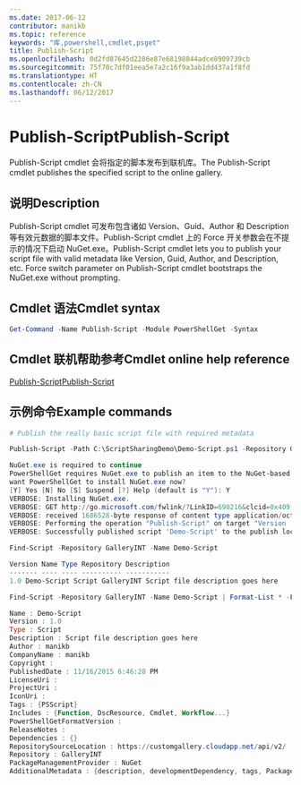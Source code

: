 ```yaml
---
ms.date: 2017-06-12
contributor: manikb
ms.topic: reference
keywords: "库,powershell,cmdlet,psget"
title: Publish-Script
ms.openlocfilehash: 0d2fd87645d2286e87e68198844adce8909739cb
ms.sourcegitcommit: 75f70c7df01eea5e7a2c16f9a3ab1dd437a1f8fd
ms.translationtype: HT
ms.contentlocale: zh-CN
ms.lasthandoff: 06/12/2017
---
```

# <a name="publish-script"></a><span data-ttu-id="a5e3d-103">Publish-Script</span><span class="sxs-lookup"><span data-stu-id="a5e3d-103">Publish-Script</span></span>

<span data-ttu-id="a5e3d-104">Publish-Script cmdlet 会将指定的脚本发布到联机库。</span><span class="sxs-lookup"><span data-stu-id="a5e3d-104">The Publish-Script cmdlet publishes the specified script to the online gallery.</span></span>

## <a name="description"></a><span data-ttu-id="a5e3d-105">说明</span><span class="sxs-lookup"><span data-stu-id="a5e3d-105">Description</span></span>

<span data-ttu-id="a5e3d-106">Publish-Script cmdlet 可发布包含诸如 Version、Guid、Author 和 Description 等有效元数据的脚本文件。Publish-Script cmdlet 上的 Force 开关参数会在不提示的情况下启动 NuGet.exe。</span><span class="sxs-lookup"><span data-stu-id="a5e3d-106">Publish-Script cmdlet lets you to publish your script file with valid metadata like Version, Guid, Author, and Description, etc. Force switch parameter on Publish-Script cmdlet bootstraps the NuGet.exe without prompting.</span></span>

## <a name="cmdlet-syntax"></a><span data-ttu-id="a5e3d-107">Cmdlet 语法</span><span class="sxs-lookup"><span data-stu-id="a5e3d-107">Cmdlet syntax</span></span>

```powershell
Get-Command -Name Publish-Script -Module PowerShellGet -Syntax
```

## <a name="cmdlet-online-help-reference"></a><span data-ttu-id="a5e3d-108">Cmdlet 联机帮助参考</span><span class="sxs-lookup"><span data-stu-id="a5e3d-108">Cmdlet online help reference</span></span>

[<span data-ttu-id="a5e3d-109">Publish-Script</span><span class="sxs-lookup"><span data-stu-id="a5e3d-109">Publish-Script</span></span>](http://go.microsoft.com/fwlink/?LinkId=619788)

## <a name="example-commands"></a><span data-ttu-id="a5e3d-110">示例命令</span><span class="sxs-lookup"><span data-stu-id="a5e3d-110">Example commands</span></span>

```powershell
# Publish the really basic script file with required metadata

Publish-Script -Path C:\ScriptSharingDemo\Demo-Script.ps1 -Repository GalleryINT -NuGetApiKey cad91af7-a49c-4026-9570-a4c16564e785 -Verbose

NuGet.exe is required to continue
PowerShellGet requires NuGet.exe to publish an item to the NuGet-based repositories. NuGet.exe must be available under one of the paths specified in PATH environment variable value. Do you
want PowerShellGet to install NuGet.exe now?
[Y] Yes [N] No [S] Suspend [?] Help (default is "Y"): Y
VERBOSE: Installing NuGet.exe.
VERBOSE: GET http://go.microsoft.com/fwlink/?LinkID=690216&clcid=0x409 with 0-byte payload
VERBOSE: received 1686528-byte response of content type application/octet-stream
VERBOSE: Performing the operation "Publish-Script" on target "Version '1.0' of script 'Demo-Script'".
VERBOSE: Successfully published script 'Demo-Script' to the publish location 'https://customgallery.cloudapp.net/api/v2/package/'. Please allow few minutes for 'Demo-Script' to show up in the search results.

Find-Script -Repository GalleryINT -Name Demo-Script

Version Name Type Repository Description
------- ---- ---- ---------- -----------
1.0 Demo-Script Script GalleryINT Script file description goes here

Find-Script -Repository GalleryINT -Name Demo-Script | Format-List * -Force

Name : Demo-Script
Version : 1.0
Type : Script
Description : Script file description goes here
Author : manikb
CompanyName : manikb
Copyright :
PublishedDate : 11/16/2015 6:46:28 PM
LicenseUri :
ProjectUri :
IconUri :
Tags : {PSScript}
Includes : {Function, DscResource, Cmdlet, Workflow...}
PowerShellGetFormatVersion :
ReleaseNotes :
Dependencies : {}
RepositorySourceLocation : https://customgallery.cloudapp.net/api/v2/
Repository : GalleryINT
PackageManagementProvider : NuGet
AdditionalMetadata : {description, developmentDependency, tags, PackageManagementProvider...}

```

